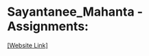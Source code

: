 # Sayantanee_Mahanta - Assignments:
[[Website Link]](https://nift-web-design.github.io/Sayantanee_Mahanta/Assignment_1)
